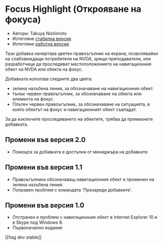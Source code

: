 # Focus Highlight (Открояване на фокуса) #

* Автори: Takuya Nishimoto
* Изтегляне [стабилна версия][2]
* Изтегляне [работна версия][1]

Тази добавка начертава цветен правоъгълник на екрана, позволявайки на
слабовиждащи потребители на NVDA, зрящи преподаватели, или разработчици да
проследяват местоположението на навигационния обект на NVDA или обекта на
фокус.

Добавката използва следните два цвята:

* зелена назъбена линия, за обозначаване на навигационния обект.
* тънък червен правоъгълник, за обозначаване на обекта или елемента на
  фокус.
* Плътен червен правоъгълник, за обозначаване на ситуацията, в която обектът
  на фокус и навигационният обект съвпадат.

За да изключите проследяването на обектите, трябва да премахнете добавката.

## Промени във версия 2.0 ##

* Помощта за добавката е достъпна от мениджъра на добавките.

## Промени във версия 1.1 ##

* Правоъгълника обозначаващ навигационния обект е променен на зелена
  назъбена линия.
* Поправен проблем с командата 'Презареди добавките'.

## Промени във версия 1.0 ##

* Отстранен е проблем с навигационния обект в Internet Explorer 10 и в Skype
  под Windows 8.
* Първоначално издание

[[!tag dev stable]]

[1]: http://addons.nvda-project.org/files/get.php?file=fh-dev

[2]: http://addons.nvda-project.org/files/get.php?file=fh
